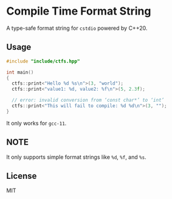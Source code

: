 # Compile Time Format String

A type-safe format string for `cstdio` powered by C++20.

## Usage

```C++
#include "include/ctfs.hpp"

int main()
{
  ctfs::print<"Hello %d %s\n">(3, "world");
  ctfs::print<"value1: %d, value2: %f\n">(5, 2.3f);

  // error: invalid conversion from ‘const char*’ to ‘int’
  ctfs::print<"This will fail to compile: %d %d\n">(3, "");
}
```

It only works for `gcc-11`.

## NOTE

It only supports simple format strings like `%d`, `%f`, and `%s`.

## License

MIT
